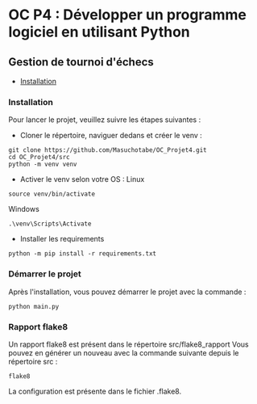 # OC P4 : Développer un programme logiciel en utilisant Python

## Gestion de tournoi d'échecs

<!-- TOC -->
* [Installation](#installation)
<!-- TOC -->

### Installation 
Pour lancer le projet, veuillez suivre les étapes suivantes : 
* Cloner le répertoire, naviguer dedans et créer le venv : 
```shell
git clone https://github.com/Masuchotabe/OC_Projet4.git
cd OC_Projet4/src
python -m venv venv
```
* Activer le venv selon votre OS : 
Linux
```shell
source venv/bin/activate
```
Windows 
```shell
.\venv\Scripts\Activate
```
* Installer les requirements 
```shell
python -m pip install -r requirements.txt
```

### Démarrer le projet 
Après l'installation, vous pouvez démarrer le projet 
avec la commande : 
```shell
python main.py
```

### Rapport flake8 
Un rapport flake8 est présent dans le répertoire src/flake8_rapport
Vous pouvez en générer un nouveau avec la commande suivante depuis le répertoire src : 
```shell
flake8
```
La configuration est présente dans le fichier .flake8. 
